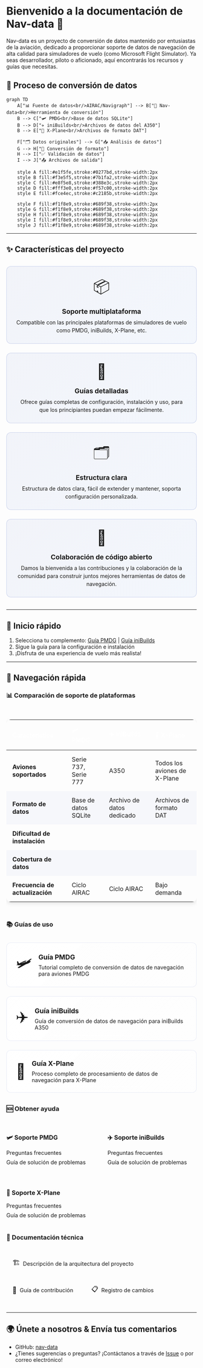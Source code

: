 # Bienvenido a la documentación de Nav-data 🚀

Nav-data es un proyecto de conversión de datos mantenido por entusiastas de la aviación, dedicado a proporcionar soporte de datos de navegación de alta calidad para simuladores de vuelo (como Microsoft Flight Simulator). Ya seas desarrollador, piloto o aficionado, aquí encontrarás los recursos y guías que necesitas.

## 🔄 Proceso de conversión de datos

```mermaid
graph TD
    A["📊 Fuente de datos<br/>AIRAC/Navigraph"] --> B["🔄 Nav-data<br/>Herramienta de conversión"]
    B --> C["🛩️ PMDG<br/>Base de datos SQLite"]
    B --> D["✈️ iniBuilds<br/>Archivos de datos del A350"]
    B --> E["🛫 X-Plane<br/>Archivos de formato DAT"]
    
    F["🗂️ Datos originales"] --> G["📥 Análisis de datos"]
    G --> H["🔧 Conversión de formato"]
    H --> I["✅ Validación de datos"]
    I --> J["📤 Archivos de salida"]
    
    style A fill:#e1f5fe,stroke:#0277bd,stroke-width:2px
    style B fill:#f3e5f5,stroke:#7b1fa2,stroke-width:2px
    style C fill:#e8f5e8,stroke:#388e3c,stroke-width:2px
    style D fill:#fff3e0,stroke:#f57c00,stroke-width:2px
    style E fill:#fce4ec,stroke:#c2185b,stroke-width:2px
    
    style F fill:#f1f8e9,stroke:#689f38,stroke-width:2px
    style G fill:#f1f8e9,stroke:#689f38,stroke-width:2px
    style H fill:#f1f8e9,stroke:#689f38,stroke-width:2px
    style I fill:#f1f8e9,stroke:#689f38,stroke-width:2px
    style J fill:#f1f8e9,stroke:#689f38,stroke-width:2px
```

---

## ✨ Características del proyecto

<div class="feature-grid">
  <div class="feature-card">
    <div class="feature-icon">📦</div>
    <h3>Soporte multiplataforma</h3>
    <p>Compatible con las principales plataformas de simuladores de vuelo como PMDG, iniBuilds, X-Plane, etc.</p>
  </div>
  
  <div class="feature-card">
    <div class="feature-icon">🛫</div>
    <h3>Guías detalladas</h3>
    <p>Ofrece guías completas de configuración, instalación y uso, para que los principiantes puedan empezar fácilmente.</p>
  </div>
  
  <div class="feature-card">
    <div class="feature-icon">🗂️</div>
    <h3>Estructura clara</h3>
    <p>Estructura de datos clara, fácil de extender y mantener, soporta configuración personalizada.</p>
  </div>
  
  <div class="feature-card">
    <div class="feature-icon">🤝</div>
    <h3>Colaboración de código abierto</h3>
    <p>Damos la bienvenida a las contribuciones y la colaboración de la comunidad para construir juntos mejores herramientas de datos de navegación.</p>
  </div>
</div>

<style>
.feature-grid {
  display: grid;
  grid-template-columns: repeat(auto-fit, minmax(250px, 1fr));
  gap: 1.5rem;
  margin: 2rem 0;
}

.feature-card {
  background: linear-gradient(135deg, rgba(30, 64, 175, 0.05), rgba(59, 130, 246, 0.05));
  border: 1px solid rgba(30, 64, 175, 0.2);
  border-radius: 12px;
  padding: 1.5rem;
  text-align: center;
  transition: all 0.3s ease;
}

.feature-card:hover {
  transform: translateY(-5px);
  box-shadow: 0 10px 25px rgba(30, 64, 175, 0.15);
  border-color: rgba(30, 64, 175, 0.3);
}

.feature-icon {
  font-size: 2.5rem;
  margin-bottom: 1rem;
  display: block;
}

.feature-card h3 {
  color: var(--vp-c-brand-1);
  margin: 0.5rem 0;
  font-size: 1.1rem;
}

.feature-card p {
  color: var(--vp-c-text-2);
  margin: 0;
  line-height: 1.5;
}
</style>

---

## 🚀 Inicio rápido
1. Selecciona tu complemento: [Guía PMDG](/PMDG/guide/index) | [Guía iniBuilds](/iniBuilds/guide/index)
2. Sigue la guía para la configuración e instalación
3. ¡Disfruta de una experiencia de vuelo más realista!

---

## 🧭 Navegación rápida

### 📊 Comparación de soporte de plataformas

<div class="comparison-table">
  <table>
    <thead>
      <tr>
        <th>Característica</th>
        <th>🛩️ PMDG</th>
        <th>✈️ iniBuilds</th>
        <th>🛫 X-Plane</th>
      </tr>
    </thead>
    <tbody>
      <tr>
        <td><strong>Aviones soportados</strong></td>
        <td>Serie 737, Serie 777</td>
        <td>A350</td>
        <td>Todos los aviones de X-Plane</td>
      </tr>
      <tr>
        <td><strong>Formato de datos</strong></td>
        <td>Base de datos SQLite</td>
        <td>Archivo de datos dedicado</td>
        <td>Archivos de formato DAT</td>
      </tr>
      <tr>
        <td><strong>Dificultad de instalación</strong></td>
        <td><StatusBadge type="warning" text="Media" icon="⚠️" /></td>
        <td><StatusBadge type="success" text="Fácil" icon="✅" /></td>
        <td><StatusBadge type="error" text="Compleja" icon="🔴" /></td>
      </tr>
      <tr>
        <td><strong>Cobertura de datos</strong></td>
        <td><StatusBadge type="success" text="Completa" icon="✅" /></td>
        <td><StatusBadge type="success" text="Completa" icon="✅" /></td>
        <td><StatusBadge type="warning" text="Parcial" icon="⚠️" /></td>
      </tr>
      <tr>
        <td><strong>Frecuencia de actualización</strong></td>
        <td>Ciclo AIRAC</td>
        <td>Ciclo AIRAC</td>
        <td>Bajo demanda</td>
      </tr>
    </tbody>
  </table>
</div>

### 📚 Guías de uso
<div class="guide-links">
  <a href="/PMDG/guide/index" class="guide-link pmdg">
    <div class="guide-icon">🛩️</div>
    <div class="guide-content">
      <h3>Guía PMDG</h3>
      <p>Tutorial completo de conversión de datos de navegación para aviones PMDG</p>
    </div>
  </a>
  
  <a href="/iniBuilds/guide/index" class="guide-link inibuilds">
    <div class="guide-icon">✈️</div>
    <div class="guide-content">
      <h3>Guía iniBuilds</h3>
      <p>Guía de conversión de datos de navegación para iniBuilds A350</p>
    </div>
  </a>
  
  <a href="/X-Plane/guide/index" class="guide-link xplane">
    <div class="guide-icon">🛫</div>
    <div class="guide-content">
      <h3>Guía X-Plane</h3>
      <p>Proceso completo de procesamiento de datos de navegación para X-Plane</p>
    </div>
  </a>
</div>

### 🆘 Obtener ayuda
<div class="help-section">
  <div class="help-category">
    <h4>🛩️ Soporte PMDG</h4>
    <ul>
      <li><a href="/PMDG/faq">Preguntas frecuentes</a></li>
      <li><a href="/PMDG/troubleshooting">Guía de solución de problemas</a></li>
    </ul>
  </div>
  
  <div class="help-category">
    <h4>✈️ Soporte iniBuilds</h4>
    <ul>
      <li><a href="/iniBuilds/faq">Preguntas frecuentes</a></li>
      <li><a href="/iniBuilds/troubleshooting">Guía de solución de problemas</a></li>
    </ul>
  </div>
  
  <div class="help-category">
    <h4>🛫 Soporte X-Plane</h4>
    <ul>
      <li><a href="/X-Plane/faq">Preguntas frecuentes</a></li>
      <li><a href="/X-Plane/troubleshooting">Guía de solución de problemas</a></li>
    </ul>
  </div>
</div>

### 🔧 Documentación técnica
<div class="tech-links">
  <a href="/iniBuilds/architecture" class="tech-link">
    <span class="tech-icon">🏗️</span>
    <span>Descripción de la arquitectura del proyecto</span>
  </a>
  <a href="/iniBuilds/contributing" class="tech-link">
    <span class="tech-icon">🤝</span>
    <span>Guía de contribución</span>
  </a>
  <a href="/iniBuilds/changelog" class="tech-link">
    <span class="tech-icon">📋</span>
    <span>Registro de cambios</span>
  </a>
</div>

<style>
.comparison-table {
  margin: 2rem 0;
  overflow-x: auto;
}

.comparison-table table {
  width: 100%;
  border-collapse: collapse;
  border-radius: 12px;
  overflow: hidden;
  box-shadow: 0 4px 12px rgba(0, 0, 0, 0.1);
}

.comparison-table th {
  background: linear-gradient(135deg, var(--vp-c-brand-1), var(--aviation-sky));
  color: white;
  padding: 1rem;
  text-align: left;
  font-weight: 600;
}

.comparison-table td {
  padding: 0.875rem 1rem;
  border-bottom: 1px solid var(--vp-c-divider-light);
}

.comparison-table tr:nth-child(even) {
  background: rgba(30, 64, 175, 0.03);
}

.difficulty {
  padding: 0.25rem 0.5rem;
  border-radius: 16px;
  font-size: 0.75rem;
  font-weight: 600;
}

.difficulty.easy {
  background: #dcfce7;
  color: #166534;
}

.difficulty.medium {
  background: #fef3c7;
  color: #92400e;
}

.difficulty.hard {
  background: #fee2e2;
  color: #991b1b;
}

.status {
  padding: 0.25rem 0.5rem;
  border-radius: 16px;
  font-size: 0.75rem;
  font-weight: 600;
}

.status.complete {
  background: #dcfce7;
  color: #166534;
}

.status.partial {
  background: #fef3c7;
  color: #92400e;
}

.guide-links {
  display: grid;
  grid-template-columns: repeat(auto-fit, minmax(280px, 1fr));
  gap: 1.5rem;
  margin: 2rem 0;
}

.guide-link {
  display: flex;
  align-items: center;
  padding: 1.5rem;
  background: linear-gradient(135deg, rgba(255, 255, 255, 0.8), rgba(255, 255, 255, 0.4));
  border: 1px solid rgba(30, 64, 175, 0.1);
  border-radius: 12px;
  text-decoration: none;
  transition: all 0.3s ease;
  backdrop-filter: blur(10px);
}

.guide-link:hover {
  transform: translateY(-3px);
  box-shadow: 0 12px 24px rgba(30, 64, 175, 0.15);
  border-color: rgba(30, 64, 175, 0.3);
}

.guide-icon {
  font-size: 2.5rem;
  margin-right: 1rem;
}

.guide-content h3 {
  margin: 0 0 0.5rem 0;
  color: var(--vp-c-brand-1);
  font-size: 1.1rem;
}

.guide-content p {
  margin: 0;
  color: var(--vp-c-text-2);
  font-size: 0.9rem;
}

.help-section {
  display: grid;
  grid-template-columns: repeat(auto-fit, minmax(200px, 1fr));
  gap: 2rem;
  margin: 2rem 0;
}

.help-category h4 {
  color: var(--vp-c-brand-1);
  margin-bottom: 1rem;
  font-size: 1rem;
}

.help-category ul {
  list-style: none;
  padding: 0;
  margin: 0;
}

.help-category li {
  margin-bottom: 0.5rem;
}

.help-category a {
  color: var(--vp-c-text-2);
  text-decoration: none;
  font-size: 0.9rem;
  transition: color 0.2s ease;
}

.help-category a:hover {
  color: var(--vp-c-brand-1);
}

.tech-links {
  display: flex;
  flex-wrap: wrap;
  gap: 1rem;
  margin: 2rem 0;
}

.tech-link {
  display: flex;
  align-items: center;
  gap: 0.5rem;
  padding: 0.75rem 1rem;
  background: var(--vp-c-bg-soft);
  border: 1px solid var(--vp-c-divider);
  border-radius: 8px;
  text-decoration: none;
  color: var(--vp-c-text-1);
  transition: all 0.2s ease;
  font-size: 0.9rem;
}

.tech-link:hover {
  background: var(--vp-c-brand-soft);
  border-color: var(--vp-c-brand-1);
  color: var(--vp-c-brand-1);
}

.tech-icon {
  font-size: 1.1rem;
}
</style>

---

## 🌍 Únete a nosotros & Envía tus comentarios
- GitHub: [nav-data](https://github.com/nav-data)
- ¿Tienes sugerencias o preguntas? ¡Contáctanos a través de [Issue](https://github.com/nav-data/nav-data/issues) o por correo electrónico!
